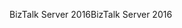 <span data-ttu-id="3dfc2-101">BizTalk Server 2016</span><span class="sxs-lookup"><span data-stu-id="3dfc2-101">BizTalk Server 2016</span></span>